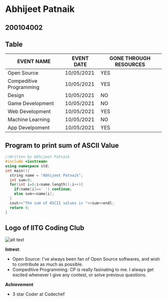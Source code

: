 # Abhijeet Patnaik 
## 200104002

## Table
|EVENT NAME|EVENT DATE|GONE THROUGH RESOURCES|
|----------|----------|----------------------|
|Open Source|10/05/2021|YES|
|Compeditive Programming|10/05/2021|YES
|Design|10/05/2021|NO|
|Game Development|10/05/2021|NO|
|Web Development|10/05/2021|YES|
|Machine Learning|10/05/2021|NO|
|App Develpoment|10/05/2021|YES|

## Program to print sum of ASCII Value
```C++
//Written by Abhijeet Patnaik
#include <iostream>
using namespace std;
int main(){
  string name = "Abhijeet Patnaik";
  int sum=0;
  for(int i=0;i<name.length();i++){
    if(name[i]==' ') continue;
    else sum+=name[i];
  }
  cout<<"The sum of ASCII values is "<<sum<<endl;
  return 0;
}
```
## Logo of IITG Coding Club

![alt text](https://github.com/codingiitg/open_source_submission/blob/main/coding-club%20logo.png?raw=true)

**Intrest**:
* Open Source: I've always been fan of Open Source softwares, and wish to contribute as much as possible.
* Compeditive Programming: CP is really fasinating to me. I always get excited whenever I give any contest, or solve previous questions.

**Achievement**
* 3 star Coder at Codechef

